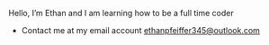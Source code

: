 Hello, I’m Ethan and I am learning how to be a full time coder
- Contact me at my email account ethanpfeiffer345@outlook.com



